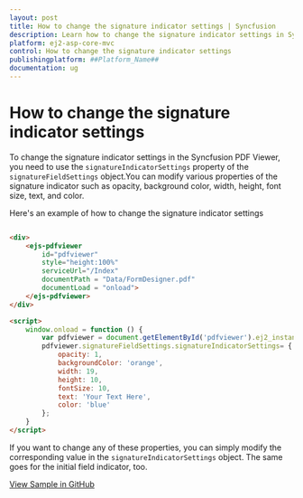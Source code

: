 ```yaml
---
layout: post
title: How to change the signature indicator settings | Syncfusion
description: Learn how to change the signature indicator settings in Syncfusion ##Platform_Name## Pdfviewer component of Syncfusion Essential JS 2 and more.
platform: ej2-asp-core-mvc
control: How to change the signature indicator settings
publishingplatform: ##Platform_Name##
documentation: ug
---
```


# How to change the signature indicator settings

To change the signature indicator settings in the Syncfusion PDF Viewer, you need to use the `signatureIndicatorSettings` property of the `signatureFieldSettings` object.You can modify various properties of the signature indicator such as opacity, background color, width, height, font size, text, and color.

Here's an example of how to change the signature indicator settings

```html

<div>
    <ejs-pdfviewer 
        id="pdfviewer" 
        style="height:100%" 
        serviceUrl="/Index" 
        documentPath = "Data/FormDesigner.pdf"
        documentLoad = "onload">
    </ejs-pdfviewer>
</div>

<script>
    window.onload = function () {
        var pdfviewer = document.getElementById('pdfviewer').ej2_instances[0];
        pdfviewer.signatureFieldSettings.signatureIndicatorSettings= { 
            opacity: 1, 
            backgroundColor: 'orange', 
            width: 19, 
            height: 10, 
            fontSize: 10, 
            text: 'Your Text Here', 
            color: 'blue' 
        };
    }
</script>

```

If you want to change any of these properties, you can simply modify the corresponding value in the `signatureIndicatorSettings` object. The same goes for the initial field indicator, too.

[View Sample in GitHub]()